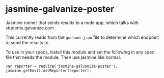 # jasmine-galvanize-poster
Jasmine runner that sends results to a node app, which talks with students.galvanize.com


This currently reads from the `gschool.json` file to determine which endpoint to send the results to.

To use in your specs, install this module and set the following in any spec file that needs the module. Then use jasmine like normal.

```
var reporter = require('jasmine-galvanize-poster');
jasmine.getEnv().addReporter(reporter);
```

